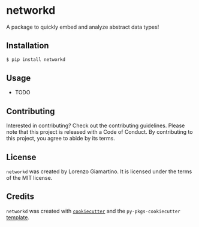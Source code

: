 # networkd

A package to quickly embed and analyze abstract data types!

## Installation

```bash
$ pip install networkd
```

## Usage

- TODO

## Contributing

Interested in contributing? Check out the contributing guidelines. Please note that this project is released with a Code of Conduct. By contributing to this project, you agree to abide by its terms.

## License

`networkd` was created by Lorenzo Giamartino. It is licensed under the terms of the MIT license.

## Credits

`networkd` was created with [`cookiecutter`](https://cookiecutter.readthedocs.io/en/latest/) and the `py-pkgs-cookiecutter` [template](https://github.com/py-pkgs/py-pkgs-cookiecutter).
